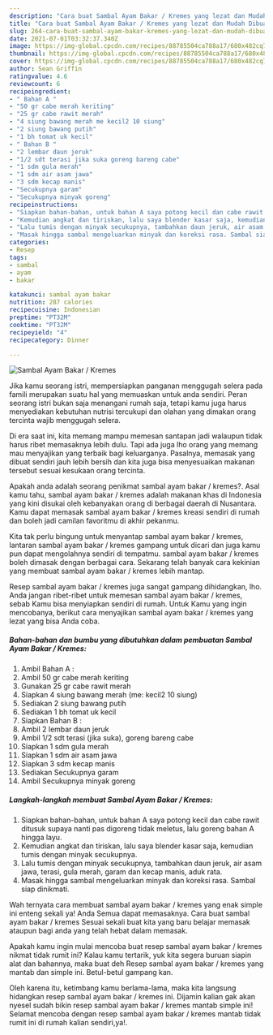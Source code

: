 ```yaml
---
description: "Cara buat Sambal Ayam Bakar / Kremes yang lezat dan Mudah Dibuat"
title: "Cara buat Sambal Ayam Bakar / Kremes yang lezat dan Mudah Dibuat"
slug: 264-cara-buat-sambal-ayam-bakar-kremes-yang-lezat-dan-mudah-dibuat
date: 2021-07-01T03:32:37.340Z
image: https://img-global.cpcdn.com/recipes/88785504ca788a17/680x482cq70/sambal-ayam-bakar-kremes-foto-resep-utama.jpg
thumbnail: https://img-global.cpcdn.com/recipes/88785504ca788a17/680x482cq70/sambal-ayam-bakar-kremes-foto-resep-utama.jpg
cover: https://img-global.cpcdn.com/recipes/88785504ca788a17/680x482cq70/sambal-ayam-bakar-kremes-foto-resep-utama.jpg
author: Sean Griffin
ratingvalue: 4.6
reviewcount: 6
recipeingredient:
- " Bahan A "
- "50 gr cabe merah keriting"
- "25 gr cabe rawit merah"
- "4 siung bawang merah me kecil2 10 siung"
- "2 siung bawang putih"
- "1 bh tomat uk kecil"
- " Bahan B "
- "2 lembar daun jeruk"
- "1/2 sdt terasi jika suka goreng bareng cabe"
- "1 sdm gula merah"
- "1 sdm air asam jawa"
- "3 sdm kecap manis"
- "Secukupnya garam"
- "Secukupnya minyak goreng"
recipeinstructions:
- "Siapkan bahan-bahan, untuk bahan A saya potong kecil dan cabe rawit ditusuk supaya nanti pas digoreng tidak meletus, lalu goreng bahan A hingga layu."
- "Kemudian angkat dan tiriskan, lalu saya blender kasar saja, kemudian tumis dengan minyak secukupnya."
- "Lalu tumis dengan minyak secukupnya, tambahkan daun jeruk, air asam jawa, terasi, gula merah, garam dan kecap manis, aduk rata."
- "Masak hingga sambal mengeluarkan minyak dan koreksi rasa. Sambal siap dinikmati."
categories:
- Resep
tags:
- sambal
- ayam
- bakar

katakunci: sambal ayam bakar 
nutrition: 287 calories
recipecuisine: Indonesian
preptime: "PT32M"
cooktime: "PT32M"
recipeyield: "4"
recipecategory: Dinner

---
```



![Sambal Ayam Bakar / Kremes](https://img-global.cpcdn.com/recipes/88785504ca788a17/680x482cq70/sambal-ayam-bakar-kremes-foto-resep-utama.jpg)

Jika kamu seorang istri, mempersiapkan panganan menggugah selera pada famili merupakan suatu hal yang memuaskan untuk anda sendiri. Peran seorang istri bukan saja menangani rumah saja, tetapi kamu juga harus menyediakan kebutuhan nutrisi tercukupi dan olahan yang dimakan orang tercinta wajib menggugah selera.

Di era  saat ini, kita memang mampu memesan santapan jadi walaupun tidak harus ribet memasaknya lebih dulu. Tapi ada juga lho orang yang memang mau menyajikan yang terbaik bagi keluarganya. Pasalnya, memasak yang dibuat sendiri jauh lebih bersih dan kita juga bisa menyesuaikan makanan tersebut sesuai kesukaan orang tercinta. 



Apakah anda adalah seorang penikmat sambal ayam bakar / kremes?. Asal kamu tahu, sambal ayam bakar / kremes adalah makanan khas di Indonesia yang kini disukai oleh kebanyakan orang di berbagai daerah di Nusantara. Kamu dapat memasak sambal ayam bakar / kremes kreasi sendiri di rumah dan boleh jadi camilan favoritmu di akhir pekanmu.

Kita tak perlu bingung untuk menyantap sambal ayam bakar / kremes, lantaran sambal ayam bakar / kremes gampang untuk dicari dan juga kamu pun dapat mengolahnya sendiri di tempatmu. sambal ayam bakar / kremes boleh dimasak dengan berbagai cara. Sekarang telah banyak cara kekinian yang membuat sambal ayam bakar / kremes lebih mantap.

Resep sambal ayam bakar / kremes juga sangat gampang dihidangkan, lho. Anda jangan ribet-ribet untuk memesan sambal ayam bakar / kremes, sebab Kamu bisa menyiapkan sendiri di rumah. Untuk Kamu yang ingin mencobanya, berikut cara menyajikan sambal ayam bakar / kremes yang lezat yang bisa Anda coba.

<!--inarticleads1-->

##### Bahan-bahan dan bumbu yang dibutuhkan dalam pembuatan Sambal Ayam Bakar / Kremes:

1. Ambil  Bahan A :
1. Ambil 50 gr cabe merah keriting
1. Gunakan 25 gr cabe rawit merah
1. Siapkan 4 siung bawang merah (me: kecil2 10 siung)
1. Sediakan 2 siung bawang putih
1. Sediakan 1 bh tomat uk kecil
1. Siapkan  Bahan B :
1. Ambil 2 lembar daun jeruk
1. Ambil 1/2 sdt terasi (jika suka), goreng bareng cabe
1. Siapkan 1 sdm gula merah
1. Siapkan 1 sdm air asam jawa
1. Siapkan 3 sdm kecap manis
1. Sediakan Secukupnya garam
1. Ambil Secukupnya minyak goreng




<!--inarticleads2-->

##### Langkah-langkah membuat Sambal Ayam Bakar / Kremes:

1. Siapkan bahan-bahan, untuk bahan A saya potong kecil dan cabe rawit ditusuk supaya nanti pas digoreng tidak meletus, lalu goreng bahan A hingga layu.
1. Kemudian angkat dan tiriskan, lalu saya blender kasar saja, kemudian tumis dengan minyak secukupnya.
1. Lalu tumis dengan minyak secukupnya, tambahkan daun jeruk, air asam jawa, terasi, gula merah, garam dan kecap manis, aduk rata.
1. Masak hingga sambal mengeluarkan minyak dan koreksi rasa. Sambal siap dinikmati.




Wah ternyata cara membuat sambal ayam bakar / kremes yang enak simple ini enteng sekali ya! Anda Semua dapat memasaknya. Cara buat sambal ayam bakar / kremes Sesuai sekali buat kita yang baru belajar memasak ataupun bagi anda yang telah hebat dalam memasak.

Apakah kamu ingin mulai mencoba buat resep sambal ayam bakar / kremes nikmat tidak rumit ini? Kalau kamu tertarik, yuk kita segera buruan siapin alat dan bahannya, maka buat deh Resep sambal ayam bakar / kremes yang mantab dan simple ini. Betul-betul gampang kan. 

Oleh karena itu, ketimbang kamu berlama-lama, maka kita langsung hidangkan resep sambal ayam bakar / kremes ini. Dijamin kalian gak akan nyesel sudah bikin resep sambal ayam bakar / kremes mantab simple ini! Selamat mencoba dengan resep sambal ayam bakar / kremes mantab tidak rumit ini di rumah kalian sendiri,ya!.

